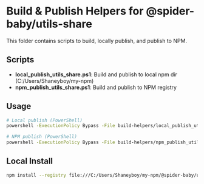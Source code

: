 # Build & Publish Helpers for @spider-baby/utils-share

This folder contains scripts to build, locally publish, and publish to NPM.

## Scripts

- **local_publish_utils_share.ps1**: Build and publish to local npm dir (C:/Users/Shaneyboy/my-npm)
- **npm_publish_utils_share.ps1**: Build and publish to NPM registry

## Usage

```sh
# Local publish (PowerShell)
powershell -ExecutionPolicy Bypass -File build-helpers/local_publish_utils_share.ps1

# NPM publish (PowerShell)
powershell -ExecutionPolicy Bypass -File build-helpers/npm_publish_utils_share.ps1
```

## Local Install

```sh
npm install --registry file:///C:/Users/Shaneyboy/my-npm/@spider-baby/utils-share
```
